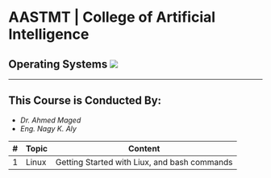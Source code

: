# AASTMT | College of Artificial Intelligence
## Operating Systems ![](https://img.shields.io/badge/Semester-Spring--2024-success)
---
## This Course is Conducted By:
- _Dr. Ahmed Maged_
- _Eng. Nagy K. Aly_

| # | Topic | Content |
| ------ | ------ | ------ |
| 1 | Linux | Getting Started with Liux, and bash commands |
